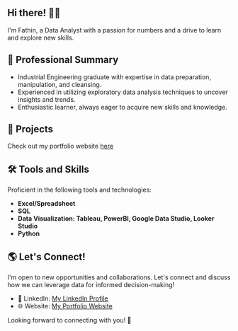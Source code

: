 <h2 align="left">Hi there! 👋🏼</h2>

I'm Fathin, a Data Analyst with a passion for numbers and a drive to learn and explore new skills.

## 💼 Professional Summary

- Industrial Engineering graduate with expertise in data preparation, manipulation, and cleansing.
- Experienced in utilizing exploratory data analysis techniques to uncover insights and trends.
- Enthusiastic learner, always eager to acquire new skills and knowledge.

## 🚀 Projects

Check out my portfolio website [here](http://fathinafif.github.io/)

## 🛠️ Tools and Skills

Proficient in the following tools and technologies:

- **Excel/Spreadsheet**
- **SQL**
- **Data Visualization: Tableau, PowerBI, Google Data Studio, Looker Studio**
- **Python**

## 🌎 Let's Connect!

I'm open to new opportunities and collaborations. Let's connect and discuss how we can leverage data for informed decision-making!

- 💼 LinkedIn: [My LinkedIn Profile](https://www.linkedin.com/in/fathin-afif)
- 🌐 Website: [My Portfolio Website](http://fathinafif.github.io/)

Looking forward to connecting with you! 🌟

